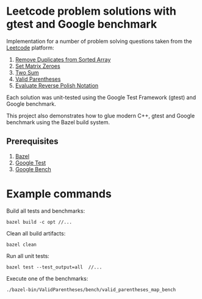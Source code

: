 # Leetcode problem solutions with gtest and Google benchmark

Implementation for a number of problem solving questions taken from the [Leetcode](https://leetcode.com) platform:
1. [Remove Duplicates from Sorted Array](https://leetcode.com/problems/remove-duplicates-from-sorted-array/)
2. [Set Matrix Zeroes](https://leetcode.com/problems/set-matrix-zeroes/)
3. [Two Sum](https://leetcode.com/problems/two-sum/)
4. [Valid Parentheses](https://leetcode.com/problems/valid-parentheses/)
5. [Evaluate Reverse Polish Notation](https://leetcode.com/problems/evaluate-reverse-polish-notation/)

Each solution was unit-tested using the Google Test Framework (gtest) and Google benchmark.

This project also demonstrates how to glue modern C++, gtest and Google benchmark using the Bazel build system.

## Prerequisites
1. [Bazel](https://github.com/bazelbuild/bazel)
2. [Google Test](https://github.com/google/googletest)
3. [Google Bench](https://github.com/google/benchmark)


# Example commands

Build all tests and benchmarks:
```
bazel build -c opt //...
```

Clean all build artifacts:
```
bazel clean
```

Run all unit tests:
```
bazel test --test_output=all  //...
```

Execute one of the benchmarks:
```
./bazel-bin/ValidParentheses/bench/valid_parentheses_map_bench
```